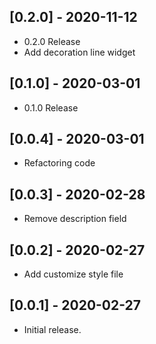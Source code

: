 ## [0.2.0] - 2020-11-12

* 0.2.0 Release
* Add decoration line widget

## [0.1.0] - 2020-03-01

* 0.1.0 Release

## [0.0.4] - 2020-03-01

* Refactoring code

## [0.0.3] - 2020-02-28

* Remove description field

## [0.0.2] - 2020-02-27

* Add customize style file

## [0.0.1] - 2020-02-27

* Initial release.
